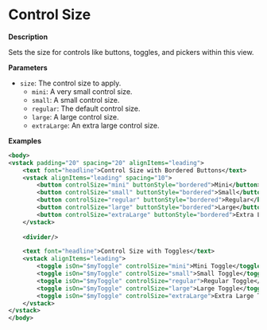 # Control Size

**Description**

Sets the size for controls like buttons, toggles, and pickers within this view.

**Parameters**

- `size`: The control size to apply.
  - `mini`: A very small control size.
  - `small`: A small control size.
  - `regular`: The default control size.
  - `large`: A large control size.
  - `extraLarge`: An extra large control size.

**Examples**

```xml
<body>
<vstack padding="20" spacing="20" alignItems="leading">
    <text font="headline">Control Size with Bordered Buttons</text>
    <vstack alignItems="leading" spacing="10">
        <button controlSize="mini" buttonStyle="bordered">Mini</button>
        <button controlSize="small" buttonStyle="bordered">Small</button>
        <button controlSize="regular" buttonStyle="bordered">Regular</button>
        <button controlSize="large" buttonStyle="bordered">Large</button>
        <button controlSize="extraLarge" buttonStyle="bordered">Extra Large</button>
    </vstack>
    
    <divider/>

    <text font="headline">Control Size with Toggles</text>
    <vstack alignItems="leading">
        <toggle isOn="$myToggle" controlSize="mini">Mini Toggle</toggle>
        <toggle isOn="$myToggle" controlSize="small">Small Toggle</toggle>
        <toggle isOn="$myToggle" controlSize="regular">Regular Toggle</toggle>
        <toggle isOn="$myToggle" controlSize="large">Large Toggle</toggle>
        <toggle isOn="$myToggle" controlSize="extraLarge">Extra Large Toggle</toggle>
    </vstack>
</vstack>
</body>
```
